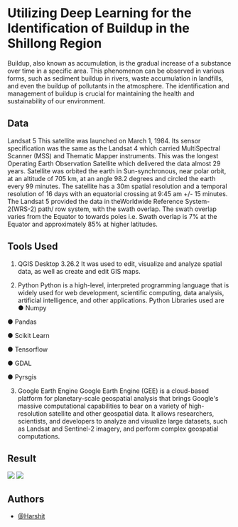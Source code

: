 
# Utilizing Deep Learning for the Identification of Buildup in the Shillong Region
Buildup, also known as accumulation, is the gradual increase of a substance
over time in a specific area. This phenomenon can be observed in various forms,
such as sediment buildup in rivers, waste accumulation in landfills, and even the
buildup of pollutants in the atmosphere. The identification and management of
buildup is crucial for maintaining the health and sustainability of our
environment.




## Data
Landsat 5
This satellite was launched on March 1, 1984. Its sensor specification was the same
as the Landsat 4 which carried MultiSpectral Scanner (MSS) and Thematic Mapper
instruments. This was the longest Operating Earth Observation Satellite which
delivered the data almost 29 years. Satellite was orbited the earth in
Sun-synchronous, near polar orbit, at an altitude of 705 km, at an angle 98.2 degrees
and circled the earth every 99 minutes. The satellite has a 30m spatial resolution and
a temporal resolution of 16 days with an equatorial crossing at 9:45 am +/- 15
minutes. The Landsat 5 provided the data in theWorldwide Reference
System-2(WRS-2) path/ row system, with the swath overlap. The swath overlap
varies from the Equator to towards poles i.e. Swath overlap is 7% at the Equator
and approximately 85% at higher latitudes.
## Tools Used

1. QGIS Desktop 3.26.2
It was used to edit, visualize and analyze spatial data, as well as create and
edit GIS maps.

2. Python
Python is a high-level, interpreted programming language that is widely
used for web development, scientific computing, data analysis, artificial
intelligence, and other applications. Python Libraries used are
● Numpy

● Pandas

● Scikit Learn

● Tensorflow

● GDAL

● Pyrsgis

3. Google Earth Engine
Google Earth Engine (GEE) is a cloud-based platform for planetary-scale
geospatial analysis that brings Google's massive computational capabilities
to bear on a variety of high-resolution satellite and other geospatial data. It
allows researchers, scientists, and developers to analyze and visualize large
datasets, such as Landsat and Sentinel-2 imagery, and perform complex
geospatial computations.




## Result
<img src="1.jpeg">

<img src="2.jpeg">

## Authors

- [@Harshit](https://www.github.com/HarshitT-T)

